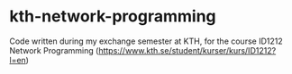 # kth-network-programming

Code written during my exchange semester  at KTH, for the course ID1212 Network Programming (https://www.kth.se/student/kurser/kurs/ID1212?l=en)
